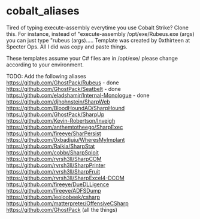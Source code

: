 # cobalt_aliases
Tired of typing execute-assembly everytime you use Cobalt Strike?  Clone this.  For instance, instead of "execute-assembly /opt/exe/Rubeus.exe (args) you can just type "rubeus (args)..... Template was created by 0xthirteen at Specter Ops.  All I did was copy and paste things.

These templates assume your C# files are in /opt/exe/ please change according to your environment.

TODO:
Add the following aliases <br>
https://github.com/GhostPack/Rubeus - done <br>
https://github.com/GhostPack/Seatbelt - done <br>
https://github.com/eladshamir/Internal-Monologue - done <br>
https://github.com/djhohnstein/SharpWeb <br>
https://github.com/BloodHoundAD/SharpHound <br>
https://github.com/GhostPack/SharpUp <br>
https://github.com/Kevin-Robertson/Inveigh <br>
https://github.com/anthemtotheego/SharpExec <br>
https://github.com/fireeye/SharPersist <br>
https://github.com/0xbadjuju/WheresMyImplant <br>
https://github.com/Raikia/SharpStat <br>
https://github.com/cobbr/SharpSploit <br>
https://github.com/rvrsh3ll/SharpCOM <br>
https://github.com/rvrsh3ll/SharpPrinter <br>
https://github.com/rvrsh3ll/SharpFruit <br>
https://github.com/rvrsh3ll/SharpExcel4-DCOM <br>
https://github.com/fireeye/DueDLLigence <br>
https://github.com/fireeye/ADFSDump <br>
https://github.com/leoloobeek/csharp <br>
https://github.com/matterpreter/OffensiveCSharp <br>
https://github.com/GhostPack (all the things)
